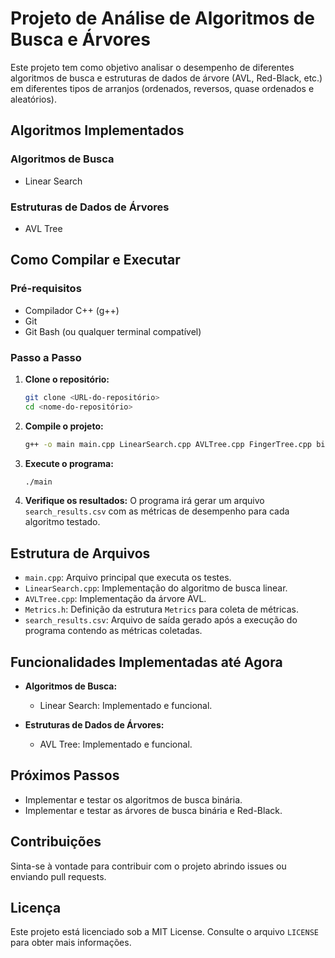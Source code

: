 # Projeto de Análise de Algoritmos de Busca e Árvores

Este projeto tem como objetivo analisar o desempenho de diferentes algoritmos de busca e estruturas de dados de árvore (AVL, Red-Black, etc.) em diferentes tipos de arranjos (ordenados, reversos, quase ordenados e aleatórios).

## Algoritmos Implementados

### Algoritmos de Busca
- Linear Search

### Estruturas de Dados de Árvores
- AVL Tree

## Como Compilar e Executar

### Pré-requisitos

- Compilador C++ (g++)
- Git
- Git Bash (ou qualquer terminal compatível)

### Passo a Passo

1. **Clone o repositório:**
    ```bash
    git clone <URL-do-repositório>
    cd <nome-do-repositório>
    ```

2. **Compile o projeto:**
    ```bash
    g++ -o main main.cpp LinearSearch.cpp AVLTree.cpp FingerTree.cpp binarySearch.cpp binarySearchTree.cpp
    ```

3. **Execute o programa:**
    ```bash
    ./main
    ```

4. **Verifique os resultados:**
    O programa irá gerar um arquivo `search_results.csv` com as métricas de desempenho para cada algoritmo testado.

## Estrutura de Arquivos

- `main.cpp`: Arquivo principal que executa os testes.
- `LinearSearch.cpp`: Implementação do algoritmo de busca linear.
- `AVLTree.cpp`: Implementação da árvore AVL.
- `Metrics.h`: Definição da estrutura `Metrics` para coleta de métricas.
- `search_results.csv`: Arquivo de saída gerado após a execução do programa contendo as métricas coletadas.

## Funcionalidades Implementadas até Agora

- **Algoritmos de Busca:**
  - Linear Search: Implementado e funcional.

- **Estruturas de Dados de Árvores:**
  - AVL Tree: Implementado e funcional.

## Próximos Passos

- Implementar e testar os algoritmos de busca binária.
- Implementar e testar as árvores de busca binária e Red-Black.

## Contribuições

Sinta-se à vontade para contribuir com o projeto abrindo issues ou enviando pull requests.

## Licença

Este projeto está licenciado sob a MIT License. Consulte o arquivo `LICENSE` para obter mais informações.
